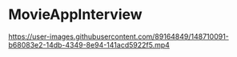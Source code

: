 # MovieAppInterview

https://user-images.githubusercontent.com/89164849/148710091-b68083e2-14db-4349-8e94-141acd5922f5.mp4

